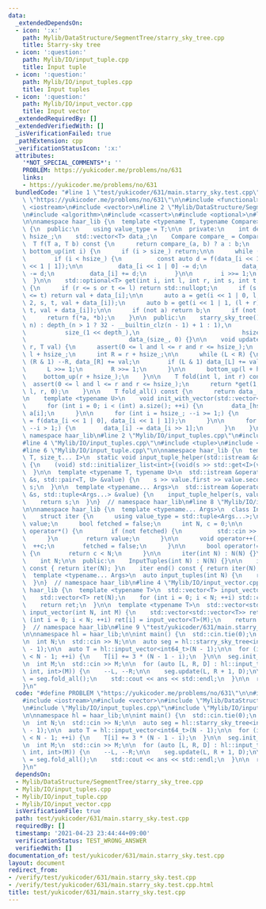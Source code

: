 ```yaml
---
data:
  _extendedDependsOn:
  - icon: ':x:'
    path: Mylib/DataStructure/SegmentTree/starry_sky_tree.cpp
    title: Starry-sky tree
  - icon: ':question:'
    path: Mylib/IO/input_tuple.cpp
    title: Input tuple
  - icon: ':question:'
    path: Mylib/IO/input_tuples.cpp
    title: Input tuples
  - icon: ':question:'
    path: Mylib/IO/input_vector.cpp
    title: Input vector
  _extendedRequiredBy: []
  _extendedVerifiedWith: []
  _isVerificationFailed: true
  _pathExtension: cpp
  _verificationStatusIcon: ':x:'
  attributes:
    '*NOT_SPECIAL_COMMENTS*': ''
    PROBLEM: https://yukicoder.me/problems/no/631
    links:
    - https://yukicoder.me/problems/no/631
  bundledCode: "#line 1 \"test/yukicoder/631/main.starry_sky.test.cpp\"\n#define PROBLEM\
    \ \"https://yukicoder.me/problems/no/631\"\n\n#include <functional>\n#include\
    \ <iostream>\n#include <vector>\n#line 2 \"Mylib/DataStructure/SegmentTree/starry_sky_tree.cpp\"\
    \n#include <algorithm>\n#include <cassert>\n#include <optional>\n#line 6 \"Mylib/DataStructure/SegmentTree/starry_sky_tree.cpp\"\
    \n\nnamespace haar_lib {\n  template <typename T, typename Compare>\n  class starry_sky_tree\
    \ {\n  public:\n    using value_type = T;\n\n  private:\n    int depth_, size_,\
    \ hsize_;\n    std::vector<T> data_;\n    Compare compare_ = Compare();\n\n  \
    \  T f(T a, T b) const {\n      return compare_(a, b) ? a : b;\n    }\n\n    void\
    \ bottom_up(int i) {\n      if (i > size_) return;\n\n      while (i >= 1) {\n\
    \        if (i < hsize_) {\n          const auto d = f(data_[i << 1 | 0], data_[i\
    \ << 1 | 1]);\n\n          data_[i << 1 | 0] -= d;\n          data_[i << 1 | 1]\
    \ -= d;\n          data_[i] += d;\n        }\n\n        i >>= 1;\n      }\n  \
    \  }\n\n    std::optional<T> get(int i, int l, int r, int s, int t, T val) const\
    \ {\n      if (r <= s or t <= l) return std::nullopt;\n      if (s <= l and r\
    \ <= t) return val + data_[i];\n\n      auto a = get(i << 1 | 0, l, (l + r) /\
    \ 2, s, t, val + data_[i]);\n      auto b = get(i << 1 | 1, (l + r) / 2, r, s,\
    \ t, val + data_[i]);\n\n      if (not a) return b;\n      if (not b) return a;\n\
    \      return f(*a, *b);\n    }\n\n  public:\n    starry_sky_tree() {}\n    starry_sky_tree(int\
    \ n) : depth_(n > 1 ? 32 - __builtin_clz(n - 1) + 1 : 1),\n                  \
    \           size_(1 << depth_),\n                             hsize_(size_ / 2),\n\
    \                             data_(size_, 0) {}\n\n    void update(int l, int\
    \ r, T val) {\n      assert(0 <= l and l <= r and r <= hsize_);\n      int L =\
    \ l + hsize_;\n      int R = r + hsize_;\n\n      while (L < R) {\n        if\
    \ (R & 1) --R, data_[R] += val;\n        if (L & 1) data_[L] += val, ++L;\n  \
    \      L >>= 1;\n        R >>= 1;\n      }\n\n      bottom_up(l + hsize_);\n \
    \     bottom_up(r + hsize_);\n    }\n\n    T fold(int l, int r) const {\n    \
    \  assert(0 <= l and l <= r and r <= hsize_);\n      return *get(1, 0, hsize_,\
    \ l, r, 0);\n    }\n\n    T fold_all() const {\n      return data_[1];\n    }\n\
    \n    template <typename U>\n    void init_with_vector(std::vector<U> &a) {\n\
    \      for (int i = 0; i < (int) a.size(); ++i) {\n        data_[hsize_ + i] =\
    \ a[i];\n      }\n\n      for (int i = hsize_; --i >= 1;) {\n        data_[i]\
    \ = f(data_[i << 1 | 0], data_[i << 1 | 1]);\n      }\n\n      for (int i = size_;\
    \ --i > 1;) {\n        data_[i] -= data_[i >> 1];\n      }\n    }\n  };\n}  //\
    \ namespace haar_lib\n#line 2 \"Mylib/IO/input_tuples.cpp\"\n#include <initializer_list>\n\
    #line 4 \"Mylib/IO/input_tuples.cpp\"\n#include <tuple>\n#include <utility>\n\
    #line 6 \"Mylib/IO/input_tuple.cpp\"\n\nnamespace haar_lib {\n  template <typename\
    \ T, size_t... I>\n  static void input_tuple_helper(std::istream &s, T &val, std::index_sequence<I...>)\
    \ {\n    (void) std::initializer_list<int>{(void(s >> std::get<I>(val)), 0)...};\n\
    \  }\n\n  template <typename T, typename U>\n  std::istream &operator>>(std::istream\
    \ &s, std::pair<T, U> &value) {\n    s >> value.first >> value.second;\n    return\
    \ s;\n  }\n\n  template <typename... Args>\n  std::istream &operator>>(std::istream\
    \ &s, std::tuple<Args...> &value) {\n    input_tuple_helper(s, value, std::make_index_sequence<sizeof...(Args)>());\n\
    \    return s;\n  }\n}  // namespace haar_lib\n#line 8 \"Mylib/IO/input_tuples.cpp\"\
    \n\nnamespace haar_lib {\n  template <typename... Args>\n  class InputTuples {\n\
    \    struct iter {\n      using value_type = std::tuple<Args...>;\n      value_type\
    \ value;\n      bool fetched = false;\n      int N, c = 0;\n\n      value_type\
    \ operator*() {\n        if (not fetched) {\n          std::cin >> value;\n  \
    \      }\n        return value;\n      }\n\n      void operator++() {\n      \
    \  ++c;\n        fetched = false;\n      }\n\n      bool operator!=(iter &) const\
    \ {\n        return c < N;\n      }\n\n      iter(int N) : N(N) {}\n    };\n\n\
    \    int N;\n\n  public:\n    InputTuples(int N) : N(N) {}\n\n    iter begin()\
    \ const { return iter(N); }\n    iter end() const { return iter(N); }\n  };\n\n\
    \  template <typename... Args>\n  auto input_tuples(int N) {\n    return InputTuples<Args...>(N);\n\
    \  }\n}  // namespace haar_lib\n#line 4 \"Mylib/IO/input_vector.cpp\"\n\nnamespace\
    \ haar_lib {\n  template <typename T>\n  std::vector<T> input_vector(int N) {\n\
    \    std::vector<T> ret(N);\n    for (int i = 0; i < N; ++i) std::cin >> ret[i];\n\
    \    return ret;\n  }\n\n  template <typename T>\n  std::vector<std::vector<T>>\
    \ input_vector(int N, int M) {\n    std::vector<std::vector<T>> ret(N);\n    for\
    \ (int i = 0; i < N; ++i) ret[i] = input_vector<T>(M);\n    return ret;\n  }\n\
    }  // namespace haar_lib\n#line 9 \"test/yukicoder/631/main.starry_sky.test.cpp\"\
    \n\nnamespace hl = haar_lib;\n\nint main() {\n  std::cin.tie(0);\n  std::ios::sync_with_stdio(false);\n\
    \n  int N;\n  std::cin >> N;\n\n  auto seg = hl::starry_sky_tree<int64_t, std::greater<>>(N\
    \ - 1);\n\n  auto T = hl::input_vector<int64_t>(N - 1);\n\n  for (int i = 0; i\
    \ < N - 1; ++i) {\n    T[i] += 3 * (N - 1 - i);\n  }\n\n  seg.init_with_vector(T);\n\
    \n  int M;\n  std::cin >> M;\n\n  for (auto [L, R, D] : hl::input_tuples<int,\
    \ int, int>(M)) {\n    --L, --R;\n\n    seg.update(L, R + 1, D);\n\n    auto ans\
    \ = seg.fold_all();\n    std::cout << ans << std::endl;\n  }\n\n  return 0;\n\
    }\n"
  code: "#define PROBLEM \"https://yukicoder.me/problems/no/631\"\n\n#include <functional>\n\
    #include <iostream>\n#include <vector>\n#include \"Mylib/DataStructure/SegmentTree/starry_sky_tree.cpp\"\
    \n#include \"Mylib/IO/input_tuples.cpp\"\n#include \"Mylib/IO/input_vector.cpp\"\
    \n\nnamespace hl = haar_lib;\n\nint main() {\n  std::cin.tie(0);\n  std::ios::sync_with_stdio(false);\n\
    \n  int N;\n  std::cin >> N;\n\n  auto seg = hl::starry_sky_tree<int64_t, std::greater<>>(N\
    \ - 1);\n\n  auto T = hl::input_vector<int64_t>(N - 1);\n\n  for (int i = 0; i\
    \ < N - 1; ++i) {\n    T[i] += 3 * (N - 1 - i);\n  }\n\n  seg.init_with_vector(T);\n\
    \n  int M;\n  std::cin >> M;\n\n  for (auto [L, R, D] : hl::input_tuples<int,\
    \ int, int>(M)) {\n    --L, --R;\n\n    seg.update(L, R + 1, D);\n\n    auto ans\
    \ = seg.fold_all();\n    std::cout << ans << std::endl;\n  }\n\n  return 0;\n\
    }\n"
  dependsOn:
  - Mylib/DataStructure/SegmentTree/starry_sky_tree.cpp
  - Mylib/IO/input_tuples.cpp
  - Mylib/IO/input_tuple.cpp
  - Mylib/IO/input_vector.cpp
  isVerificationFile: true
  path: test/yukicoder/631/main.starry_sky.test.cpp
  requiredBy: []
  timestamp: '2021-04-23 23:44:44+09:00'
  verificationStatus: TEST_WRONG_ANSWER
  verifiedWith: []
documentation_of: test/yukicoder/631/main.starry_sky.test.cpp
layout: document
redirect_from:
- /verify/test/yukicoder/631/main.starry_sky.test.cpp
- /verify/test/yukicoder/631/main.starry_sky.test.cpp.html
title: test/yukicoder/631/main.starry_sky.test.cpp
---
```

